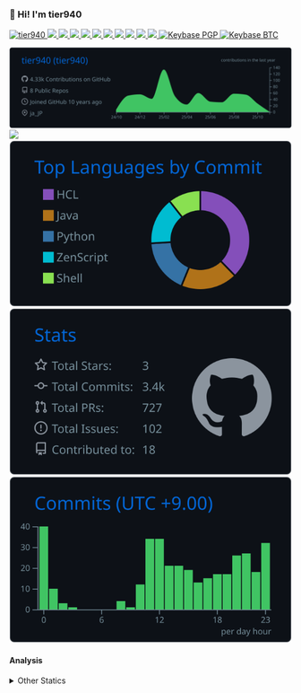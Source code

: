 ### 👋 Hi! I'm tier940

<p align="left"> 
  <a href="https://github.com/tier940/tier940/">
    <img src="https://komarev.com/ghpvc/?username=tier940" alt="tier940" />
  </a>
  <a href="http://twitter.com/tier940">
    <img height="20" src="https://img.shields.io/twitter/follow/tier940?label=Twitter&logo=twitter&style=flat" />
  </a>
  <a href="https://github.com/tier940">
    <img height="20" src="https://img.shields.io/github/followers/tier940?label=follow&logo=github&style=flat" />
  </a>
  <a href="https://www.reddit.com/user/tier940">
    <img height="20" src="https://img.shields.io/reddit/user-karma/combined/tier940?label=Reddit&logo=reddit&style=flat" />
  </a>
  <a href="https://stackoverflow.com/users/17317833/tier940">
    <img height="20" src="https://img.shields.io/stackexchange/stackoverflow/r/17317833?label=StackOverflow&logo=stack-overflow&style=flat" />
  </a>
  <a href="https://zenn.dev/tier940">
    <img height="20" src="https://zenn.badge.nikaera.com/s/tier940/likes" />
  </a>
  <a href="https://zenn.dev/tier940">
    <img height="20" src="https://zenn.badge.nikaera.com/s/tier940/followers" />
  </a>
  <a href="https://zenn.dev/tier940">
    <img height="20" src="https://zenn.badge.nikaera.com/s/tier940/articles" />
  </a>
  <a href="http://qiita.com/tier940">
    <img height="20" src="https://qiita-badge.apiapi.app/s/tier940/posts.svg" />
  </a>
  <a href="http://qiita.com/tier940">
    <img height="20" src="https://qiita-badge.apiapi.app/s/tier940/contributions.svg" />
  </a>
  <a href="https://github.com/tier940/tier940/">
    <img height="20" src="https://github.com/tier940/tier940/actions/workflows/main.yml/badge.svg" />
  </a>
  <a href="https://keybase.io/tier940">
    <img alt="Keybase PGP" src="https://img.shields.io/keybase/pgp/tier940">
  </a>
  <a href="https://keybase.io/tier940">
    <img alt="Keybase BTC" src="https://img.shields.io/keybase/btc/tier940">
  </a>
</p>

[![](https://raw.githubusercontent.com/tier940/tier940/main/profile-summary-card-output/github_dark/0-profile-details.svg)](https://github.com/vn7n24fzkq/github-profile-summary-cards)
[![](https://raw.githubusercontent.com/tier940/tier940/main/profile-summary-card-output/github_dark/1-repos-per-language.svg)](https://github.com/vn7n24fzkq/github-profile-summary-cards) [![](https://raw.githubusercontent.com/tier940/tier940/main/profile-summary-card-output/github_dark/2-most-commit-language.svg)](https://github.com/vn7n24fzkq/github-profile-summary-cards)
[![](https://raw.githubusercontent.com/tier940/tier940/main/profile-summary-card-output/github_dark/3-stats.svg)](https://github.com/vn7n24fzkq/github-profile-summary-cards) [![](https://raw.githubusercontent.com/tier940/tier940/main/profile-summary-card-output/github_dark/4-productive-time.svg)](https://github.com/vn7n24fzkq/github-profile-summary-cards)


#### Analysis
<!-- <img height="150" src="https://github.com/tier940/tier940/blob/master/images/stat.svg" alt="Alternative Text"/> -->

<details>
  <summary>Other Statics</summary>
  <!--START_SECTION:waka-->
![Code Time](http://img.shields.io/badge/Code%20Time-6%2C537%20hrs%2011%20mins-blue)

**🐱 My GitHub Data** 

> 📦 85.1 kB Used in GitHub's Storage 
 > 
> 💼 Opted to Hire
 > 
> 📜 14 Public Repositories 
 > 
> 🔑 9 Private Repositories 
 > 
**I'm an Early 🐤** 

```text
🌞 Morning                2738 commits        ████░░░░░░░░░░░░░░░░░░░░░   17.02 % 
🌆 Daytime                5830 commits        █████████░░░░░░░░░░░░░░░░   36.23 % 
🌃 Evening                5802 commits        █████████░░░░░░░░░░░░░░░░   36.06 % 
🌙 Night                  1721 commits        ███░░░░░░░░░░░░░░░░░░░░░░   10.70 % 
```
📅 **I'm Most Productive on Saturday** 

```text
Monday                   1723 commits        ███░░░░░░░░░░░░░░░░░░░░░░   10.71 % 
Tuesday                  2482 commits        ████░░░░░░░░░░░░░░░░░░░░░   15.42 % 
Wednesday                1898 commits        ███░░░░░░░░░░░░░░░░░░░░░░   11.80 % 
Thursday                 1635 commits        ███░░░░░░░░░░░░░░░░░░░░░░   10.16 % 
Friday                   2357 commits        ████░░░░░░░░░░░░░░░░░░░░░   14.65 % 
Saturday                 3082 commits        █████░░░░░░░░░░░░░░░░░░░░   19.15 % 
Sunday                   2914 commits        █████░░░░░░░░░░░░░░░░░░░░   18.11 % 
```


📊 **This Week I Spent My Time On** 

```text
🕑︎ Time Zone: Asia/Tokyo

💬 Programming Languages: 
Other                    22 hrs 9 mins       ██████████████████░░░░░░░   73.73 % 
Markdown                 4 hrs 47 mins       ████░░░░░░░░░░░░░░░░░░░░░   15.95 % 
YAML                     1 hr 36 mins        █░░░░░░░░░░░░░░░░░░░░░░░░   05.37 % 
Java                     23 mins             ░░░░░░░░░░░░░░░░░░░░░░░░░   01.32 % 
Docker                   21 mins             ░░░░░░░░░░░░░░░░░░░░░░░░░   01.20 % 

🔥 Editors: 
Chrome                   23 hrs 20 mins      ███████████████████░░░░░░   77.69 % 
VS Code                  6 hrs 4 mins        █████░░░░░░░░░░░░░░░░░░░░   20.20 % 
IntelliJ IDEA            38 mins             █░░░░░░░░░░░░░░░░░░░░░░░░   02.11 % 

💻 Operating System: 
Windows                  25 hrs 7 mins       █████████████████████░░░░   83.62 % 
Linux                    4 hrs 55 mins       ████░░░░░░░░░░░░░░░░░░░░░   16.38 % 
```

**I Mostly Code in Java** 

```text
Java                     10 repos            █████████░░░░░░░░░░░░░░░░   35.71 % 
Shell                    3 repos             ███░░░░░░░░░░░░░░░░░░░░░░   10.71 % 
HCL                      3 repos             ███░░░░░░░░░░░░░░░░░░░░░░   10.71 % 
Python                   2 repos             ██░░░░░░░░░░░░░░░░░░░░░░░   07.14 % 
JavaScript               1 repo              █░░░░░░░░░░░░░░░░░░░░░░░░   03.57 % 
```



**Timeline**

![Lines of Code chart](https://raw.githubusercontent.com/tier940/tier940/main/assets/bar_graph.png)


 Last Updated on 20/10/2025 00:09:10 UTC
<!--END_SECTION:waka-->
</details>
